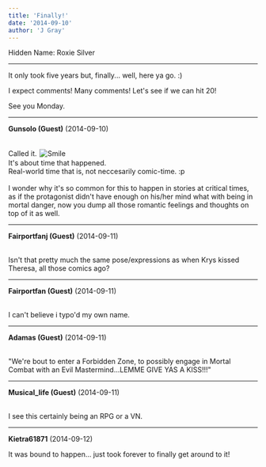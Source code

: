 ```yaml
---
title: 'Finally!'
date: '2014-09-10'
author: 'J Gray'
---
```


<p>Hidden Name: Roxie Silver</p><hr><p>It only took five years but, finally... well, here ya go. :)</p><p>I expect comments! Many comments! Let's see if we can hit 20!</p><p>See you Monday.</p>

---
**Gunsolo (Guest)** (2014-09-10)

<br> Called it. <img alt=" Smile " src=" //smilies/smile.gif " border="0" hspace="2" vspace="2"><br>It's about time that happened. <br>Real-world time that is, not neccesarily comic-time. :p <br><br>I wonder why it's so common for this to happen in stories at critical times, as if the protagonist didn't have enough on his/her mind what with being in mortal danger, now you dump all those romantic feelings and thoughts on top of it as well.<br>

---
**Fairportfanj (Guest)** (2014-09-11)

<br> Isn't that pretty much the same pose/expressions as when Krys kissed Theresa, all those comics ago?

---
**Fairportfan (Guest)** (2014-09-11)

<br> I can't believe i typo'd my own name.

---
**Adamas (Guest)** (2014-09-11)

<br> "We're bout to enter a Forbidden Zone, to possibly engage in Mortal Combat with an Evil Mastermind...LEMME GIVE YAS A KISS!!!"<br>

---
**Musical_life (Guest)** (2014-09-11)

<br> I see this certainly being an RPG or a VN.

---
**Kietra61871** (2014-09-12)

It was bound to happen... just took forever to finally get around to it!


